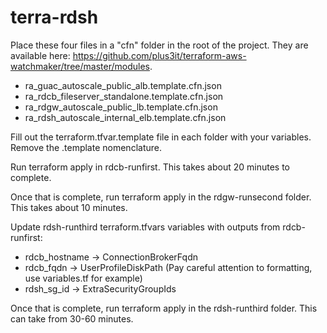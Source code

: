 # terra-rdsh

Place these four files in a "cfn" folder in the root of the project.  They are available here: https://github.com/plus3it/terraform-aws-watchmaker/tree/master/modules.

* ra_guac_autoscale_public_alb.template.cfn.json
* ra_rdcb_fileserver_standalone.template.cfn.json
* ra_rdgw_autoscale_public_lb.template.cfn.json
* ra_rdsh_autoscale_internal_elb.template.cfn.json


Fill out the terraform.tfvar.template file in each folder with your variables.  Remove the .template nomenclature.

Run terraform apply in rdcb-runfirst.  This takes about 20 minutes to complete.

Once that is complete, run terraform apply in the rdgw-runsecond folder.  This takes about 10 minutes.

Update rdsh-runthird terraform.tfvars variables with outputs from rdcb-runfirst: 
* rdcb_hostname -> ConnectionBrokerFqdn
* rdcb_fqdn -> UserProfileDiskPath (Pay careful attention to formatting, use variables.tf for example)
* rdsh_sg_id -> ExtraSecurityGroupIds

Once that is complete, run terraform apply in the rdsh-runthird folder.  This can take from 30-60 minutes.
